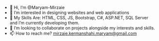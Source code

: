 - 👋 Hi, I’m @Maryam-Mirzaie
- 👀 I’m interested in designing websites and web applications
- 🌱 My Skills Are: HTML, CSS, JS, Bootstrap, C#, ASP.NET, SQL Server and I’m currently developing them.
- 💞️ I’m looking to collaborate on projects alongside my interests and skills.
- 📫 How to reach me? mirzaie.kermanshahi.maryam@gmail.com

<!---
Maryam-Mirzaie/Maryam-Mirzaie is a ✨ special ✨ repository because its `README.md` (this file) appears on your GitHub profile.
You can click the Preview link to take a look at your changes.
--->
